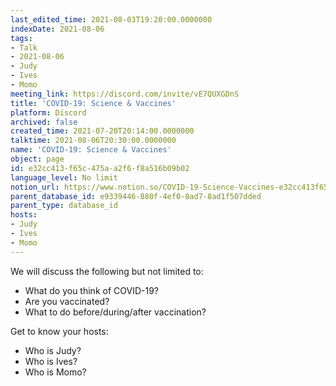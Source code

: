 ```yaml
---
last_edited_time: 2021-08-03T19:20:00.0000000
indexDate: 2021-08-06
tags:
- Talk
- 2021-08-06
- Judy
- Ives
- Momo
meeting_link: https://discord.com/invite/vE7QUXGDnS
title: 'COVID-19: Science & Vaccines'
platform: Discord
archived: false
created_time: 2021-07-20T20:14:00.0000000
talktime: 2021-08-06T20:30:00.0000000
name: 'COVID-19: Science & Vaccines'
object: page
id: e32cc413-f65c-475a-a2f6-f8a516b09b02
language_level: No limit
notion_url: https://www.notion.so/COVID-19-Science-Vaccines-e32cc413f65c475aa2f6f8a516b09b02
parent_database_id: e9339446-880f-4ef0-8ad7-8ad1f507dded
parent_type: database_id
hosts:
- Judy
- Ives
- Momo
---
```



We will discuss the following but not limited to:
   - What do you think of COVID-19?
   - Are you vaccinated?
   - What to do before/during/after vaccination?

Get to know your hosts:
   - Who is Judy?
   - Who is Ives?
   - Who is Momo?



